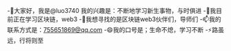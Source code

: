 -👋大家好，我是@luo3740
我的兴趣是：不断地学习新生事物，与时俱进
-🌱我目前正在学习区块链，web3
-💞我想寻找的是区块链web3伙伴们，导师们
-📫我的联系方式是：755651869@qq.com
-😄我的口号是；生命不熄，学习不断
-⚡路虽远，行将则至

<!---
luo3740/luo3740是✨特殊的✨存储库，因为它的“README.md”（此文件）出现在您的GitHub个人资料中。
您可以单击预览链接来查看您的更改。
--->
